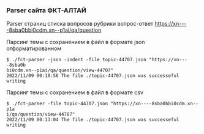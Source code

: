 ### Parser сайта ФКТ-АЛТАЙ
Parser страниц списка вопросов рубрики вопрос-ответ https://xn----8sba0bbi0cdm.xn--p1ai/qa/question

Парсинг темы с сохранением в файл в формате json отформатированном
``` 
$ ./fct-parser -json -indent -file topic-44707.json "https://xn----8sba0b
bi0cdm.xn--p1ai/qa/question/view-44707"
2022/11/09 00:10:56 The file ./topic-44707.json was successeful writing
```
Парсинг темы с сохранением в файл в формате csv
``` 
$ ./fct-parser -file topic-44707.json "https://xn----8sba0bbi0cdm.xn--p1a
i/qa/question/view-44707"
2022/11/09 00:13:04 The file ./topic-44707.json was successeful writing
```